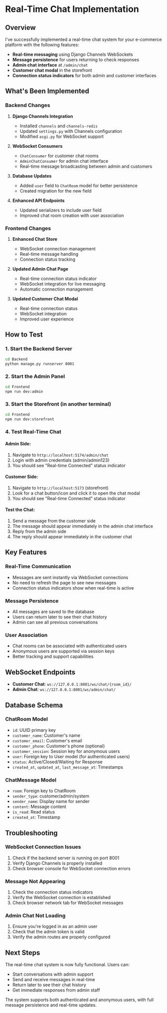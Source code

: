 # Real-Time Chat Implementation

## Overview
I've successfully implemented a real-time chat system for your e-commerce platform with the following features:

- **Real-time messaging** using Django Channels WebSockets
- **Message persistence** for users returning to check responses
- **Admin chat interface** at `/admin/chat`
- **Customer chat modal** in the storefront
- **Connection status indicators** for both admin and customer interfaces

## What's Been Implemented

### Backend Changes
1. **Django Channels Integration**
   - Installed `channels` and `channels-redis`
   - Updated `settings.py` with Channels configuration
   - Modified `asgi.py` for WebSocket support

2. **WebSocket Consumers**
   - `ChatConsumer` for customer chat rooms
   - `AdminChatConsumer` for admin chat interface
   - Real-time message broadcasting between admin and customers

3. **Database Updates**
   - Added `user` field to `ChatRoom` model for better persistence
   - Created migration for the new field

4. **Enhanced API Endpoints**
   - Updated serializers to include user field
   - Improved chat room creation with user association

### Frontend Changes
1. **Enhanced Chat Store**
   - WebSocket connection management
   - Real-time message handling
   - Connection status tracking

2. **Updated Admin Chat Page**
   - Real-time connection status indicator
   - WebSocket integration for live messaging
   - Automatic connection management

3. **Updated Customer Chat Modal**
   - Real-time connection status
   - WebSocket integration
   - Improved user experience

## How to Test

### 1. Start the Backend Server
```bash
cd Backend
python manage.py runserver 8001
```

### 2. Start the Admin Panel
```bash
cd Frontend
npm run dev:admin
```

### 3. Start the Storefront (in another terminal)
```bash
cd Frontend
npm run dev:storefront
```

### 4. Test Real-Time Chat

#### Admin Side:
1. Navigate to `http://localhost:5174/admin/chat`
2. Login with admin credentials (admin/admin123)
3. You should see "Real-time Connected" status indicator

#### Customer Side:
1. Navigate to `http://localhost:5173` (storefront)
2. Look for a chat button/icon and click it to open the chat modal
3. You should see "Real-time Connected" status indicator

#### Test the Chat:
1. Send a message from the customer side
2. The message should appear immediately in the admin chat interface
3. Reply from the admin side
4. The reply should appear immediately in the customer chat

## Key Features

### Real-Time Communication
- Messages are sent instantly via WebSocket connections
- No need to refresh the page to see new messages
- Connection status indicators show when real-time is active

### Message Persistence
- All messages are saved to the database
- Users can return later to see their chat history
- Admin can see all previous conversations

### User Association
- Chat rooms can be associated with authenticated users
- Anonymous users are supported via session keys
- Better tracking and support capabilities

## WebSocket Endpoints

- **Customer Chat**: `ws://127.0.0.1:8001/ws/chat/{room_id}/`
- **Admin Chat**: `ws://127.0.0.1:8001/ws/admin/chat/`

## Database Schema

### ChatRoom Model
- `id`: UUID primary key
- `customer_name`: Customer's name
- `customer_email`: Customer's email
- `customer_phone`: Customer's phone (optional)
- `customer_session`: Session key for anonymous users
- `user`: Foreign key to User model (for authenticated users)
- `status`: Active/Closed/Waiting for Response
- `created_at`, `updated_at`, `last_message_at`: Timestamps

### ChatMessage Model
- `room`: Foreign key to ChatRoom
- `sender_type`: customer/admin/system
- `sender_name`: Display name for sender
- `content`: Message content
- `is_read`: Read status
- `created_at`: Timestamp

## Troubleshooting

### WebSocket Connection Issues
1. Check if the backend server is running on port 8001
2. Verify Django Channels is properly installed
3. Check browser console for WebSocket connection errors

### Message Not Appearing
1. Check the connection status indicators
2. Verify the WebSocket connection is established
3. Check browser network tab for WebSocket messages

### Admin Chat Not Loading
1. Ensure you're logged in as an admin user
2. Check that the admin token is valid
3. Verify the admin routes are properly configured

## Next Steps

The real-time chat system is now fully functional. Users can:
- Start conversations with admin support
- Send and receive messages in real-time
- Return later to see their chat history
- Get immediate responses from admin staff

The system supports both authenticated and anonymous users, with full message persistence and real-time updates.
